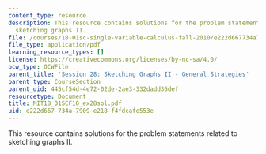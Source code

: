 ```yaml
---
content_type: resource
description: This resource contains solutions for the problem statements related to
  sketching graphs II.
file: /courses/18-01sc-single-variable-calculus-fall-2010/e222d667734a7909e218f4fdcafe553e_MIT18_01SCF10_ex28sol.pdf
file_type: application/pdf
learning_resource_types: []
license: https://creativecommons.org/licenses/by-nc-sa/4.0/
ocw_type: OCWFile
parent_title: 'Session 28: Sketching Graphs II - General Strategies'
parent_type: CourseSection
parent_uid: 445cf54d-4e72-02de-2ae3-332dadd36def
resourcetype: Document
title: MIT18_01SCF10_ex28sol.pdf
uid: e222d667-734a-7909-e218-f4fdcafe553e
---
```

This resource contains solutions for the problem statements related to sketching graphs II.